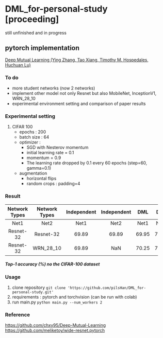 # DML_for-personal-study **[proceeding]**
still unfinished and in progress
## pytorch implementation    
[Deep Mutual Learning (Ying Zhang, Tao Xiang, Timothy M. Hospedales, Huchuan Lu)](https://arxiv.org/pdf/1706.00384.pdf)   

### To do
- more student networks (now 2 networks)   
- implement other model not only Resnet but also MobileNet, InceptionV1, WRN_28_10
- experimental environment setting and comparison of paper results

### Experimental setting
1. CIFAR 100
    - epochs : 200
    - batch size : 64
    - optimizer : 
      - SGD with Nesterov momentum
      - initial learning rate = 0.1
      - momentum = 0.9
      - The learning rate dropped by 0.1 every 60 epochs (step=60, gamma=0.1)
    - augmentation
      -  horizontal flips
      -  random crops : padding=4
### Result
|Network Types|Network Types|Independent|Independent|DML|DML|DML-Independent|DML-Independent|
|:-----:|:-----:|:----:|:----:|:----:|:----:|:----:|:----:|
|Net1|Net2|Net1|Net2|Net1|Net2|Net1|Net2|
|Resnet-32|Resnet-32|69.89|69.89|69.95|70.11|0.06|0.22|
|Resnet-32|WRN_28_10|69.89|NaN|70.25|79.47|0.36|NaN|

##### Top-1 accuracy (%) no the CIFAR-100 dataset


### Usage
1. clone repository `git clone 'https://github.com/pilsHan/DML_for-personal-study.git'`
2. requirements : pytorch and torchvision (can be run with colab)
3. run main.py `python main.py --num_workers 2`

### Reference  
https://github.com/chxy95/Deep-Mutual-Learning  
https://github.com/meliketoy/wide-resnet.pytorch
